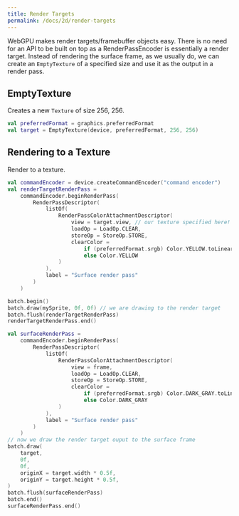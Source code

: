 ```yaml
---
title: Render Targets
permalink: /docs/2d/render-targets
---
```


WebGPU makes render targets/framebuffer objects easy. There is no need for an API to be built on top as a RenderPassEncoder is essentially a render target. Instead of rendering the surface frame, as we usually do, we can create an `EmptyTexture` of a specified size and use it as the output in a render pass.


## EmptyTexture

Creates a new `Texture` of size 256, 256.

```kotlin
val preferredFormat = graphics.preferredFormat
val target = EmptyTexture(device, preferredFormat, 256, 256)
```

## Rendering to a Texture

Render to a texture.

```kotlin
val commandEncoder = device.createCommandEncoder("command encoder")
val renderTargetRenderPass =
    commandEncoder.beginRenderPass(
        RenderPassDescriptor(
            listOf(
                RenderPassColorAttachmentDescriptor(
                    view = target.view, // our texture specified here!
                    loadOp = LoadOp.CLEAR,
                    storeOp = StoreOp.STORE,
                    clearColor =
                        if (preferredFormat.srgb) Color.YELLOW.toLinear()
                        else Color.YELLOW
                )
            ),
            label = "Surface render pass"
        )
    )

batch.begin()
batch.draw(mySprite, 0f, 0f) // we are drawing to the render target
batch.flush(renderTargetRenderPass)
renderTargetRenderPass.end()

val surfaceRenderPass =
    commandEncoder.beginRenderPass(
        RenderPassDescriptor(
            listOf(
                RenderPassColorAttachmentDescriptor(
                    view = frame,
                    loadOp = LoadOp.CLEAR,
                    storeOp = StoreOp.STORE,
                    clearColor =
                        if (preferredFormat.srgb) Color.DARK_GRAY.toLinear()
                        else Color.DARK_GRAY
                )
            ),
            label = "Surface render pass"
        )
    )
// now we draw the render target ouput to the surface frame
batch.draw(
    target,
    0f,
    0f,
    originX = target.width * 0.5f,
    originY = target.height * 0.5f,
)
batch.flush(surfaceRenderPass)
batch.end()
surfaceRenderPass.end()
```

